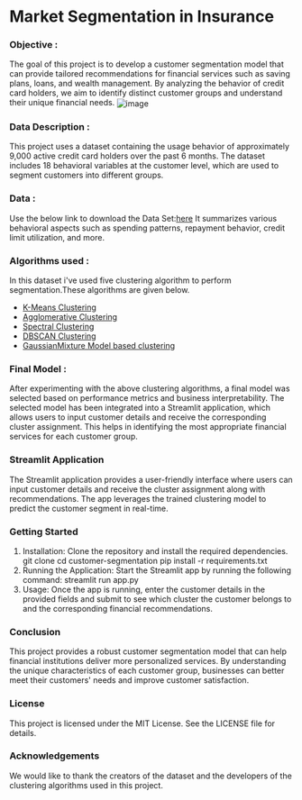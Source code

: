 # Market Segmentation in Insurance

### Objective  :
The goal of this project is to develop a customer segmentation model that can provide tailored recommendations for financial services such as saving plans, loans, and wealth management. By analyzing the behavior of credit card holders, we aim to identify distinct customer groups and understand their unique financial needs.
<img align="center" src="https://user-images.githubusercontent.com/34673684/137431219-a5d99ac4-ce63-4435-8a49-4e19b09d0a07.png" alt="image">
### Data Description : 
This project uses a dataset containing the usage behavior of approximately 9,000 active credit card holders over the past 6 months. The dataset includes 18 behavioral variables at the customer level, which are used to segment customers into different groups.
### Data :  
Use the below link to download the Data Set:[here](https://github.com/Consti23/MarketSegmentation/blob/main/Clustered_Customer_Data.csv) 
It summarizes various behavioral aspects such as spending patterns, repayment behavior, credit limit utilization, and more.
### Algorithms used :  
In this dataset i've used five clustering algorithm to perform segmentation.These algorithms are given below.
- [K-Means Clustering](https://en.wikipedia.org/wiki/K-means_clustering)
- [Agglomerative Clustering](https://scikit-learn.org/stable/modules/generated/sklearn.cluster.AgglomerativeClustering.html)
- [Spectral Clustering](https://scikit-learn.org/stable/modules/generated/sklearn.cluster.SpectralClustering.html)
- [DBSCAN Clustering](https://scikit-learn.org/stable/modules/generated/sklearn.cluster.DBSCAN.html)
- [GaussianMixture Model based clustering](https://en.wikipedia.org/wiki/Mixture_model)
### Final Model  :
After experimenting with the above clustering algorithms, a final model was selected based on performance metrics and business interpretability. The selected model has been integrated into a Streamlit application, which allows users to input customer details and receive the corresponding cluster assignment. This helps in identifying the most appropriate financial services for each customer group.
### Streamlit Application
The Streamlit application provides a user-friendly interface where users can input customer details and receive the cluster assignment along with recommendations. The app leverages the trained clustering model to predict the customer segment in real-time.
### Getting Started
1. Installation: Clone the repository and install the required dependencies.
git clone <repository-link>
cd customer-segmentation
pip install -r requirements.txt
2. Running the Application: Start the Streamlit app by running the following command:
streamlit run app.py
3. Usage: Once the app is running, enter the customer details in the provided fields and submit to see which cluster the customer belongs to and the corresponding financial recommendations.
### Conclusion
This project provides a robust customer segmentation model that can help financial institutions deliver more personalized services. By understanding the unique characteristics of each customer group, businesses can better meet their customers' needs and improve customer satisfaction.
### License
This project is licensed under the MIT License. See the LICENSE file for details.
### Acknowledgements
We would like to thank the creators of the dataset and the developers of the clustering algorithms used in this project.
